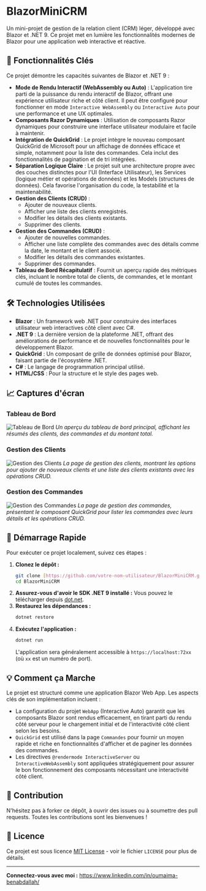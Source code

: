 # BlazorMiniCRM

Un mini-projet de gestion de la relation client (CRM) léger, développé avec Blazor et .NET 9. Ce projet met en lumière les fonctionnalités modernes de Blazor pour une application web interactive et réactive.

## 🚀 Fonctionnalités Clés

Ce projet démontre les capacités suivantes de Blazor et .NET 9 :

-   **Mode de Rendu Interactif (WebAssembly ou Auto)** : L'application tire parti de la puissance du rendu interactif de Blazor, offrant une expérience utilisateur riche et côté client. Il peut être configuré pour fonctionner en mode `Interactive WebAssembly` ou `Interactive Auto` pour une performance et une UX optimales.
-   **Composants Razor Dynamiques** : Utilisation de composants Razor dynamiques pour construire une interface utilisateur modulaire et facile à maintenir.
-   **Intégration de QuickGrid** : Le projet intègre le nouveau composant QuickGrid de Microsoft pour un affichage de données efficace et simple, notamment pour la liste des commandes. Cela inclut des fonctionnalités de pagination et de tri intégrées.
-   **Séparation Logique Claire** : Le projet suit une architecture propre avec des couches distinctes pour l'UI (Interface Utilisateur), les Services (logique métier et opérations de données) et les Models (structures de données). Cela favorise l'organisation du code, la testabilité et la maintenabilité.
-   **Gestion des Clients (CRUD)** :
    -   Ajouter de nouveaux clients.
    -   Afficher une liste des clients enregistrés.
    -   Modifier les détails des clients existants.
    -   Supprimer des clients.
-   **Gestion des Commandes (CRUD)** :
    -   Ajouter de nouvelles commandes.
    -   Afficher une liste complète des commandes avec des détails comme la date, le montant et le client associé.
    -   Modifier les détails des commandes existantes.
    -   Supprimer des commandes.
-   **Tableau de Bord Récapitulatif** : Fournit un aperçu rapide des métriques clés, incluant le nombre total de clients, de commandes, et le montant cumulé de toutes les commandes.

## 🛠️ Technologies Utilisées

-   **Blazor** : Un framework web .NET pour construire des interfaces utilisateur web interactives côté client avec C#.
-   **.NET 9** : La dernière version de la plateforme .NET, offrant des améliorations de performance et de nouvelles fonctionnalités pour le développement Blazor.
-   **QuickGrid** : Un composant de grille de données optimisé pour Blazor, faisant partie de l'écosystème .NET.
-   **C#** : Le langage de programmation principal utilisé.
-   **HTML/CSS** : Pour la structure et le style des pages web.
  ## 📈 Captures d'écran

### Tableau de Bord
![Tableau de Bord](images/Dashboard.png)
*Un aperçu du tableau de bord principal, affichant les résumés des clients, des commandes et du montant total.*

### Gestion des Clients
![Gestion des Clients](images/Clients.png)
*La page de gestion des clients, montrant les options pour ajouter de nouveaux clients et une liste des clients existants avec les opérations CRUD.*

### Gestion des Commandes
![Gestion des Commandes](images/Orders.png)
*La page de gestion des commandes, présentant le composant QuickGrid pour lister les commandes avec leurs détails et les opérations CRUD.*

## 🚀 Démarrage Rapide

Pour exécuter ce projet localement, suivez ces étapes :

1.  **Clonez le dépôt :**
    ```bash
    git clone [https://github.com/votre-nom-utilisateur/BlazorMiniCRM.git](https://github.com/votre-nom-utilisateur/BlazorMiniCRM.git)
    cd BlazorMiniCRM
    ```
2.  **Assurez-vous d'avoir le SDK .NET 9 installé :**
    Vous pouvez le télécharger depuis [dot.net](https://dotnet.microsoft.com/download/dotnet/9.0).
3.  **Restaurez les dépendances :**
    ```bash
    dotnet restore
    ```
4.  **Exécutez l'application :**
    ```bash
    dotnet run
    ```
    L'application sera généralement accessible à `https://localhost:72xx` (où `xx` est un numéro de port).

## 💡 Comment ça Marche

Le projet est structuré comme une application Blazor Web App. Les aspects clés de son implémentation incluent :

-   La configuration du projet `WebApp` (Interactive Auto) garantit que les composants Blazor sont rendus efficacement, en tirant parti du rendu côté serveur pour le chargement initial et de l'interactivité côté client selon les besoins.
-   `QuickGrid` est utilisé dans la page `Commandes` pour fournir un moyen rapide et riche en fonctionnalités d'afficher et de paginer les données des commandes.
-   Les directives `@rendermode InteractiveServer` ou `InteractiveWebAssembly` sont appliquées stratégiquement pour assurer le bon fonctionnement des composants nécessitant une interactivité côté client.

## 🤝 Contribution

N'hésitez pas à forker ce dépôt, à ouvrir des issues ou à soumettre des pull requests. Toutes les contributions sont les bienvenues !

## 📄 Licence

Ce projet est sous licence [MIT License](LICENSE) - voir le fichier `LICENSE` pour plus de détails.

---

**Connectez-vous avec moi :**
https://www.linkedin.com/in/oumaima-benabdallah/
